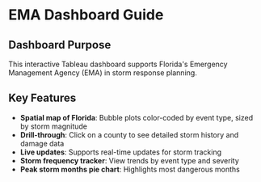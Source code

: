 # EMA Dashboard Guide

## Dashboard Purpose
This interactive Tableau dashboard supports Florida's Emergency Management Agency (EMA) in storm response planning.

## Key Features
- **Spatial map of Florida**: Bubble plots color-coded by event type, sized by storm magnitude
- **Drill-through**: Click on a county to see detailed storm history and damage data
- **Live updates**: Supports real-time updates for storm tracking
- **Storm frequency tracker**: View trends by event type and severity
- **Peak storm months pie chart**: Highlights most dangerous months
